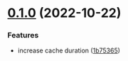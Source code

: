# [0.1.0](https://github.com/aldor007/mkaciuba/compare/strapi-0.0.39...strapi-0.1.0) (2022-10-22)


### Features

* increase cache duration ([1b75365](https://github.com/aldor007/mkaciuba/commit/1b75365e54ea379a9d7ec9cc931ee858e90ca1ca))
